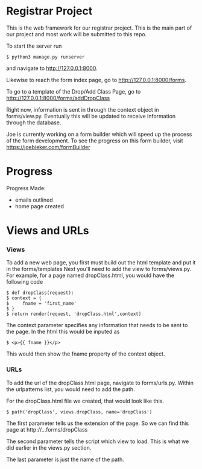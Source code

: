 # Registrar Project
This is the web framework for our registrar project. This is the main part of our project and most work will be submitted to this repo.

To start the server run

    $ python3 manage.py runserver

and navigate to http://127.0.0.1:8000.

Likewise to reach the form index page, go to http://127.0.0.1:8000/forms.

To go to a template of the Drop/Add Class Page, go to http://127.0.0.1:8000/forms/addDropClass

Right now, information is sent in through the context object in forms/view.py.
Eventually this will be updated to receive information through the database.

Joe is currently working on a form builder which will speed up the process of the form development. To see the progress on this form builder, visit https://joebieker.com/formBuilder

# Progress
Progress Made:
- emails outlined
- home page created

# Views and URLs

### Views

To add a new web page, you first must build out the html template and put it in the forms/templates
Next you'll need to add the view to forms/views.py. For example, for a page named dropClass.html, you would have the following code

    $ def dropClass(request):
    $ context = {
    $     fname = 'first_name'
    $ }
    $ return render(request, 'dropClass.html',context)

The context parameter specifies any information that needs to be sent to the page. In the html this would be inputed as

    $ <p>{{ fname }}</p>

This would then show the fname property of the context object. 

### URLs

To add the url of the dropClass.html page, navigate to forms/urls.py. Within the urlpatterns list, you would need to add the path.

For the dropClass.html file we created, that would look like this.

    $ path('dropClass', views.dropClass, name='dropClass')

The first parameter tells us the extension of the page. So we can find this page at http://...forms/dropClass

The second parameter tells the script which view to load. This is what we did earlier in the views.py section.

The last parameter is just the name of the path.